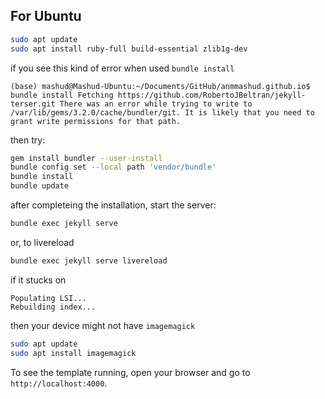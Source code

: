 ## For Ubuntu

```bash
sudo apt update
sudo apt install ruby-full build-essential zlib1g-dev
```

if you see this kind of error when used `bundle install`

```
(base) mashud@Mashud-Ubuntu:~/Documents/GitHub/anmmashud.github.io$ bundle install Fetching https://github.com/RobertoJBeltran/jekyll-terser.git There was an error while trying to write to /var/lib/gems/3.2.0/cache/bundler/git. It is likely that you need to grant write permissions for that path.
```

then try:
```bash
gem install bundler --user-install
bundle config set --local path 'vendor/bundle'
bundle install
bundle update
```

after completeing the installation, start the server:

```bash
bundle exec jekyll serve
```
or, to livereload

```bash
bundle exec jekyll serve livereload
```

if it stucks on
```
Populating LSI...
Rebuilding index...
```

then your device might not have `imagemagick`

```bash
sudo apt update
sudo apt install imagemagick

```

To see the template running, open your browser and go to `http://localhost:4000`.


